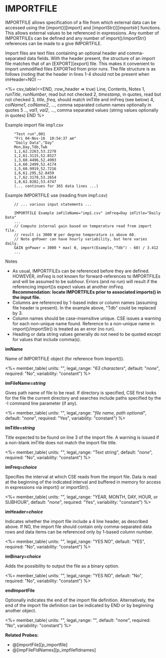 # IMPORTFILE

IMPORTFILE allows specification of a file from which external data can be accessed using the [import()][import] and [importStr()][importstr] functions. This allows external values to be referenced in expressions.  Any number of IMPORTFILEs can be defined and any number of import()/importStr() references can be made to a give IMPORTFILE.

Import files are text files containing an optional header and comma-separated data fields.  With
the header present, the structure of an import file matches that of an [EXPORT][export] file.  This makes it convenient to import unmodified files EXPORTed from prior runs.  The file structure is as follows (noting that the header in lines 1-4 should not be present when imHeader=NO) --

<%= csv_table(<<END, :row_header => true)
  Line,      Contents,                            Notes
  1,         *runTitle*&comma; *runNumber*,       read but not checked
  2,         *timestamp*,                         in quotes&comma; read but not checked
  3,         *title*&comma; *freq*,               should match imTitle and imFreq (see below)
  4,         *colName1*&comma; *colName2*&comma; ...,    comma separated column names optionally in quotes
  5 ..,      *val1*&comma; *val2*&comma; ...,            comma separated values (string values optionally in quotes)
END
%>

Example import file imp1.csv

        "Test run",001
        "Fri 04-Nov-16  10:54:37 am"
        "Daily Data","Day"
        Mon,Day,Tdb,Twb
        1,1,62.2263,53.2278
        1,2,61.3115,52.8527
        1,3,60.4496,52.4993
        1,4,60.2499,52.4174
        1,5,60.9919,52.7216
        1,6,61.295,52.8459
        1,7,62.3178,53.2654
        1,8,62.8282,53.4747
        (... continues for 365 data lines ...)

Example IMPORTFILE use (reading from imp1.csv)

        // ... various input statements ...

        IMPORTFILE Example imFileName="imp1.csv" imFreq=Day imTitle="Daily Data"
        ...
        // Compute internal gain based on temperature read from import file.
        // result is 3000 W per degree temperature is above 60.
        // Note gnPower can have hourly variability, but here varies daily.
        GAIN gnPower = 3000 * max( 0, import(Example,"Tdb") - 60) / 3.412
        ...

Notes

 * As usual, IMPORTFILEs can be referenced before they are defined.  HOWEVER, *imFreq* is not known for forward-references to IMPORTFILEs and will be assumed to be subhour.  Errors (and no run) will result if the referencing import()s expect values at another *imFreq*.  **Recommendation: locate IMPORTFILEs prior to associated imports() in the input file.**
 * Columns are referenced by 1-based index or column names (assuming file header is present).
 In the example above, "Tdb" could be replaced by 3.
 * Column names should be case-insensitive unique.  CSE issues a warning for each non-unique name found. Reference to a non-unique name in import()/importStr() is treated as an error (no run).
 * Heading or data string values generally do not need to be quoted except for values that include comma(s).



**imName**

Name of IMPORTFILE object (for reference from Import()).

<%= member_table(
  units: "",
  legal_range: "*63 characters*",
  default: "*none*",
  required: "No",
  variability: "constant") %>

**imFileName=*string***

Gives path name of file to be read. If directory is specified, CSE first looks for the file the current directory and searches include paths specified by the -I command line parameter (if any).

<%= member_table(
  units: "",
  legal_range: "*file name, path optional*",
  default: "*none*",
  required: "Yes",
  variability: "constant") %>

**imTitle=*string***

Title expected to be found on line 3 of the import file.  A warning is issued if a non-blank imTitle does not match the import file title.

<%= member_table(
  units: "",
  legal_range: "Text string",
  default: "*none*",
  required: "No",
  variability: "constant") %>

**imFreq=*choice***

Specifies the interval at which CSE reads from the import file.  Data is read at the beginning of the indicated interval and buffered in memory for access in expressions via import() or importStr().

<%= member_table(
  units: "",
  legal_range: "YEAR, MONTH, DAY, HOUR, or SUBHOUR",
  default: "*none*",
  required: "Yes",
  variability: "constant") %>

**imHeader=*choice***

Indicates whether the import file include a 4 line header, as described above.  If NO, the import file
should contain only comma-separated data rows and data items can be referenced only by 1-based column number.

<%= member_table(
  units: "",
  legal_range: "YES NO",
  default: "YES",
  required: "No",
  variability: "constant") %>

**imBinary=*choice***

Adds the possibility to output the file as a binary option.

<%= member_table(
  units: "",
  legal_range: "YES NO",
  default: "No",
  required: "No",
  variability: "constant") %>

**endImportFile**

Optionally indicates the end of the import file definition. Alternatively, the end of the import file definition can be indicated by END or by beginning another object.

<%= member_table(
  units: "",
  legal_range: "",
  default: "*none*",
  required: "No",
  variability: "constant") %>

**Related Probes:**

- @[importFile][p_importfile]
- @[impFileFldNames][p_impfilefldnames]
